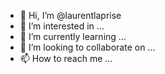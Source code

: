 - 👋 Hi, I’m @laurentlaprise
- 👀 I’m interested in ...
- 🌱 I’m currently learning ...
- 💞️ I’m looking to collaborate on ...
- 📫 How to reach me ...

<!---
laurentlaprise/laurentlaprise is a ✨ special ✨ repository because its `README.md` (this file) appears on your GitHub profile.
You can click the Preview link to take a look at your changes.
--->
